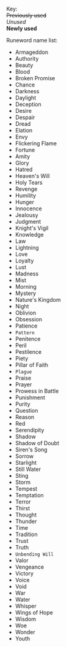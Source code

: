 Key:\
~~Previously used~~\
*Unused*\
**Newly used**

Runeword name list:
- Armageddon
- Authority
- Beauty
- Blood
- Broken Promise
- Chance
- Darkness
- Daylight
- Deception
- Desire
- Despair
- Dread
- Elation
- Envy
- Flickering Flame
- Fortune
- Amity
- Glory
- Hatred
- Heaven's Will
- Holy Tears
- Revenge
- Humility
- Hunger
- Innocence
- Jealousy
- Judgment
- Knight's Vigil
- Knowledge
- Law
- Lightning
- Love
- Loyalty
- Lust
- Madness
- Mist
- Morning
- Mystery
- Nature's Kingdom
- Night
- Oblivion
- Obsession
- Patience
- `Pattern`
- Penitence
- Peril
- Pestilence
- Piety
- Pillar of Faith
- `Plague`
- Praise
- Prayer
- Prowess in Battle
- Punishment
- Purity
- Question
- Reason
- Red
- Serendipity
- Shadow
- Shadow of Doubt
- Siren's Song
- Sorrow
- Starlight
- Still Water
- Sting
- Storm
- Tempest
- Temptation
- Terror
- Thirst
- Thought
- Thunder
- Time
- Tradition
- Trust
- Truth
- `Unbending Will`
- Valor
- Vengeance
- Victory
- Voice
- Void
- War
- Water
- Whisper
- Wings of Hope
- Wisdom
- Woe
- Wonder
- Youth
